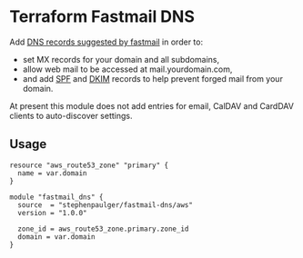 # Terraform Fastmail DNS

Add [DNS records suggested by fastmail](https://www.fastmail.help/hc/en-us/articles/360060591153)
in order to:

 * set MX records for your domain and all subdomains,
 * allow web mail to be accessed at mail.yourdomain.com,
 * and add [SPF](https://en.wikipedia.org/wiki/Sender_Policy_Framework) and [DKIM](https://en.wikipedia.org/wiki/DomainKeys_Identified_Mail) records to help prevent forged mail from your domain.

At present this module does not add entries for email, CalDAV and CardDAV clients to auto-discover settings.

## Usage

```hcl
resource "aws_route53_zone" "primary" {
  name = var.domain
}

module "fastmail_dns" {
  source  = "stephenpaulger/fastmail-dns/aws"
  version = "1.0.0"

  zone_id = aws_route53_zone.primary.zone_id
  domain = var.domain
}
```
